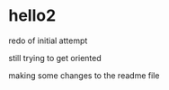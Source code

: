 # hello2
redo of initial attempt

still trying to get oriented

making some changes to the readme file
